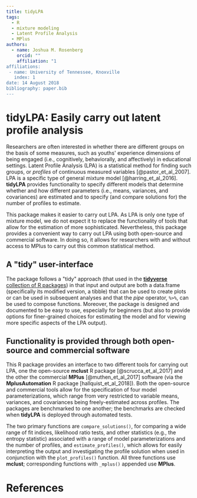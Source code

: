 ```yaml
---
title: tidyLPA
tags:
  - R
  - mixture modeling
  - Latent Profile Analysis
  - MPlus
authors:
  - name: Joshua M. Rosenberg
    orcid: ""
    affiliation: "1
affiliations:
 - name: University of Tennessee, Knoxville
   index: 1
date: 14 August 2018
bibliography: paper.bib
---
```


# tidyLPA: Easily carry out latent profile analysis

Researchers are often interested in whether there are different groups on the basis of some measures, such as youths' experience dimensions of being engaged (i.e., cognitively, behaviorally, and affectively) in educational settings. Latent Profile Analysis (LPA) is a statistical method for finding such groups, or *profiles* of continuous measured variables [@pastor_et_al_2007]. LPA is a specific type of general mixture model [@harring_et_al_2016]. **tidyLPA** provides functionality to specify different models that determine whether and how different parameters (i.e., means, variances, and covariances) are estimated and to specify (and compare solutions for) the number of profiles to estimate. 

This package makes it easier to carry out LPA. As LPA is only one type of mixture model, we do not expect it to replace the functionality of tools that allow for the estimation of more sophisticated. Nevertheless, this package provides a convenient way to carry out LPA using both open-source and commercial software. In doing so, it allows for researchers with and without access to MPlus to carry out this common statistical method. 

## A "tidy" user-interface 

The package follows a "tidy" approach (that used in the [**tidyverse** collection of R packages](https://www.tidyverse.org/)) in that input and output are both a data.frame (specifically its modified version, a tibble) that can be used to create plots or can be used in subsequent analyses and that the *pipe* operator, `%>%`, can be used to compose functions. Moreover, the package is designed and documented to be easy to use, especially for beginners (but also to provide options for finer-grained choices for estimating the model and for viewing more specific aspects of the LPA output).

## Functionality is provided through both open-source and commercial software

This R package provides an interface to two different tools for carrying out LPA, one the open-source **mclust** R package [@scrucca_et_al_2017] and the other the commercial **MPlus** [@muthen_et_al_2017] software (via the **MplusAutomation** R package [hallquist_et_al_2018]). Both the open-source and commercial tools allow for the specification of four model parameterizations, which range from very restricted to variable means, variances, and covariances being freely-estimated across profiles. The packages are benchmarked to one another; the benchmarks are checked when **tidyLPA** is deployed through automated tests.

The two primary functions are `compare_solutions()`, for comparing a wide range of fit indices, likelihood ratio tests, and other statistics (e.g., the entropy statistic) associated with a range of model parameterizations and the number of profiles, and `estimate_profiles()`, which allows for easily interpreting the output and investigating the profile solution when used in conjunction with the `plot_profiles()` function. All three functions use **mclust**; corresponding functions with `_mplus()` appended use **MPlus**. 

# References
